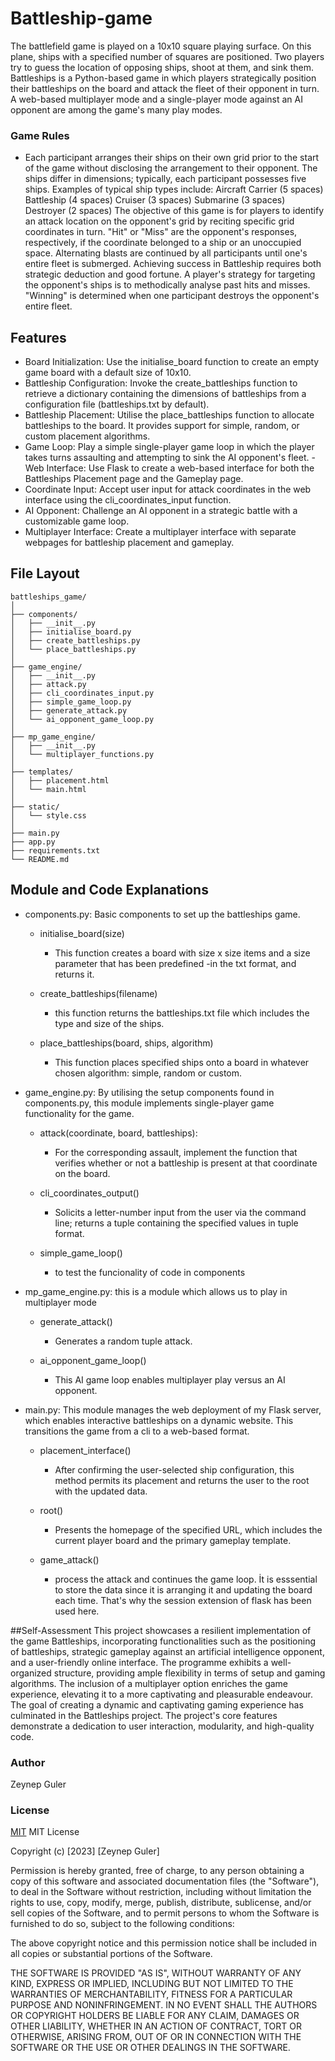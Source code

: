 # Battleship-game
The battlefield game is played on a 10x10 square playing surface. On this plane, ships with a specified number of squares are positioned. Two players try to guess the location of opposing ships, shoot at them, and sink them. Battleships is a Python-based game in which players strategically position their battleships on the board and attack the fleet of their opponent in turn. A web-based multiplayer mode and a single-player mode against an AI opponent are among the game's many play modes.


### Game Rules
- Each participant arranges their ships on their own grid prior to the start of the game without disclosing the arrangement to their opponent. The ships differ in dimensions; typically, each participant possesses five ships. Examples of typical ship types include:
Aircraft Carrier (5 spaces)
Battleship (4 spaces)
Cruiser (3 spaces)
Submarine (3 spaces)
Destroyer (2 spaces)
The objective of this game is for players to identify an attack location on the opponent's grid by reciting specific grid coordinates in turn. "Hit" or "Miss" are the opponent's responses, respectively, if the coordinate belonged to a ship or an unoccupied space. Alternating blasts are continued by all participants until one's entire fleet is submerged.
Achieving success in Battleship requires both strategic deduction and good fortune. A player's strategy for targeting the opponent's ships is to methodically analyse past hits and misses. 
"Winning" is determined when one participant destroys the opponent's entire fleet. 


## Features
- Board Initialization: Use the initialise_board function to create an empty game board with a default size of 10x10.
- Battleship Configuration: Invoke the create_battleships function to retrieve a dictionary containing the dimensions of battleships from a configuration file (battleships.txt by default).
- Battleship Placement: Utilise the place_battleships function to allocate battleships to the board. It provides support for simple, random, or custom placement algorithms.
- Game Loop: Play a simple single-player game loop in which the player takes turns assaulting and attempting to sink the AI opponent's fleet.
-Web Interface: Use Flask to create a web-based interface for both the Battleships Placement page and the Gameplay page.
- Coordinate Input: Accept user input for attack coordinates in the web interface using the cli_coordinates_input function.
- AI Opponent: Challenge an AI opponent in a strategic battle with a customizable game loop.
- Multiplayer Interface: Create a multiplayer interface with separate webpages for battleship placement and gameplay.


## File Layout
```
battleships_game/
│
├── components/
│   ├── __init__.py
│   ├── initialise_board.py
│   ├── create_battleships.py
│   └── place_battleships.py
│
├── game_engine/
│   ├── __init__.py
│   ├── attack.py
│   ├── cli_coordinates_input.py
│   ├── simple_game_loop.py
│   ├── generate_attack.py
│   └── ai_opponent_game_loop.py
│
├── mp_game_engine/
│   ├── __init__.py
│   └── multiplayer_functions.py
│
├── templates/
│   ├── placement.html
│   └── main.html
│
├── static/
│   └── style.css
│
├── main.py
├── app.py
├── requirements.txt
└── README.md
```

## Module and Code Explanations

- components.py: Basic components to set up the battleships game.

  - initialise_board(size)
    - This function creates a board with size x size items and a size parameter that has been predefined -in the txt format, and returns it.

  - create_battleships(filename)
    - this function returns the battleships.txt file which includes the type and size of the ships.

  - place_battleships(board, ships, algorithm)
    - This function places specified ships onto a board in whatever 
    chosen algorithm: simple, random or custom.


- game_engine.py: By utilising the setup components found in components.py, this module implements single-player game functionality for the game. 

  - attack(coordinate, board, battleships):
    -  For the corresponding assault, implement the function that verifies whether or not a battleship is present at that coordinate on the board.

  - cli_coordinates_output()
    - Solicits a letter-number input from the user via the command line; returns a tuple containing the specified values in tuple format.

  - simple_game_loop()
    - to test the funcionality of code in components


- mp_game_engine.py: this is a module which allows us to play in multiplayer mode

  - generate_attack()
    - Generates a random tuple attack.

  - ai_opponent_game_loop()
    - This AI game loop enables multiplayer play versus an AI opponent.

- main.py: This module manages the web deployment of my Flask server, which enables interactive battleships on a dynamic website. This transitions the game from a cli to a web-based format.

  - placement_interface()
    - After confirming the user-selected ship configuration, this method permits its placement and returns the user to the root with the updated data.

  - root()
    - Presents the homepage of the specified URL, which includes the current player board and the primary gameplay template.

  - game_attack()
    - process the attack and continues the game loop. İt is esssential to store the data since it is arranging it and updating the board each time. That's why the session extension of flask has been used here. 

##Self-Assessment
This project showcases a resilient implementation of the game Battleships, incorporating functionalities such as the positioning of battleships, strategic gameplay against an artificial intelligence opponent, and a user-friendly online interface. The programme exhibits a well-organized structure, providing ample flexibility in terms of setup and gaming algorithms. The inclusion of a multiplayer option enriches the game experience, elevating it to a more captivating and pleasurable endeavour. The goal of creating a dynamic and captivating gaming experience has culminated in the Battleships project. The project's core features demonstrate a dedication to user interaction, modularity, and high-quality code.


### Author
Zeynep Guler

### License
[MIT](https://choosealicense.com/licenses/mit/)
MIT License

Copyright (c) [2023] [Zeynep Guler]

Permission is hereby granted, free of charge, to any person obtaining a copy
of this software and associated documentation files (the "Software"), to deal
in the Software without restriction, including without limitation the rights
to use, copy, modify, merge, publish, distribute, sublicense, and/or sell
copies of the Software, and to permit persons to whom the Software is
furnished to do so, subject to the following conditions:

The above copyright notice and this permission notice shall be included in all
copies or substantial portions of the Software.

THE SOFTWARE IS PROVIDED "AS IS", WITHOUT WARRANTY OF ANY KIND, EXPRESS OR
IMPLIED, INCLUDING BUT NOT LIMITED TO THE WARRANTIES OF MERCHANTABILITY,
FITNESS FOR A PARTICULAR PURPOSE AND NONINFRINGEMENT. IN NO EVENT SHALL THE
AUTHORS OR COPYRIGHT HOLDERS BE LIABLE FOR ANY CLAIM, DAMAGES OR OTHER
LIABILITY, WHETHER IN AN ACTION OF CONTRACT, TORT OR OTHERWISE, ARISING FROM,
OUT OF OR IN CONNECTION WITH THE SOFTWARE OR THE USE OR OTHER DEALINGS IN THE
SOFTWARE.

